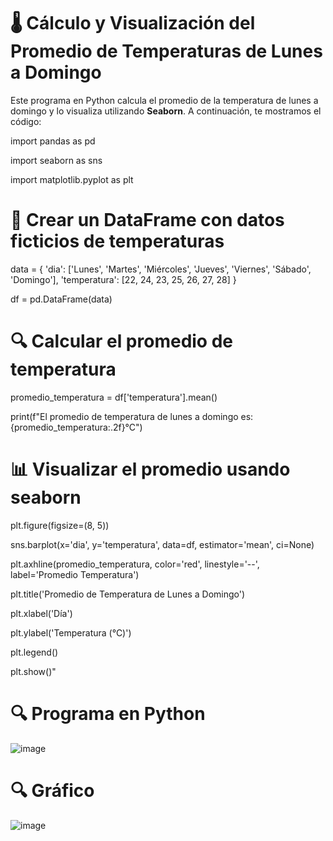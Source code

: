 # 🌡️ Cálculo y Visualización del Promedio de Temperaturas de Lunes a Domingo

Este programa en Python calcula el promedio de la temperatura de lunes a domingo y lo visualiza utilizando **Seaborn**. A continuación, te mostramos el código:

import pandas as pd

import seaborn as sns

import matplotlib.pyplot as plt


# 📅 Crear un DataFrame con datos ficticios de temperaturas
data = {
    'dia': ['Lunes', 'Martes', 'Miércoles', 'Jueves', 'Viernes', 'Sábado', 'Domingo'],
    'temperatura': [22, 24, 23, 25, 26, 27, 28]
}

df = pd.DataFrame(data)

# 🔍 Calcular el promedio de temperatura

promedio_temperatura = df['temperatura'].mean()

print(f"El promedio de temperatura de lunes a domingo es: {promedio_temperatura:.2f}°C")

# 📊 Visualizar el promedio usando seaborn
plt.figure(figsize=(8, 5))

sns.barplot(x='dia', y='temperatura', data=df, estimator='mean', ci=None)

plt.axhline(promedio_temperatura, color='red', linestyle='--', label='Promedio Temperatura')

plt.title('Promedio de Temperatura de Lunes a Domingo')

plt.xlabel('Día')

plt.ylabel('Temperatura (°C)')

plt.legend()

plt.show()"


# 🔍 Programa en Python

![image](https://github.com/user-attachments/assets/0fe68ea5-1329-4a2d-baed-4a7775374c25)

# 🔍 Gráfico

![image](https://github.com/user-attachments/assets/842264e4-76ec-4b09-8f96-9df5c85ba3df)

